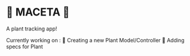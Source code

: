 # :cactus: MACETA :cactus:

A plant tracking app!

Currently working on :
 :seedling: Creating a new Plant Model/Controller
 :seedling: Adding specs for Plant 
